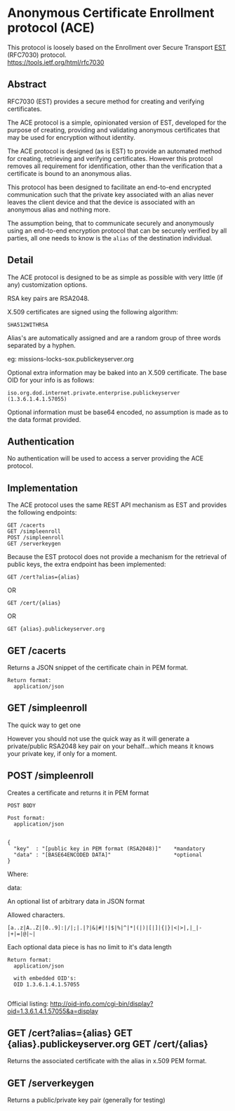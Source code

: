 # Anonymous Certificate Enrollment protocol (ACE)

This protocol is loosely based on the Enrollment over Secure Transport [EST](https://tools.ietf.org/html/rfc7030) (RFC7030) protocol.   
https://tools.ietf.org/html/rfc7030  

Abstract  
--------

RFC7030 (EST) provides a secure method for creating and verifying certificates.  

The ACE protocol is a simple, opinionated version of EST, developed for the purpose of creating, providing and validating anonymous certificates that may be used for encryption without identity.

The ACE protocol is designed (as is EST) to provide an automated method for creating, retrieving and verifying certificates. However this protocol removes all requirement for identification, other than the verification that a certificate is bound to an anonymous alias.  

This protocol has been designed to facilitate an end-to-end encrypted communication such that the private key associated with an alias never leaves the client device and that the device is associated with an anonymous alias and nothing more.  

The assumption being, that to communicate securely and anonymously using an end-to-end encryption protocol that can be securely verified by all parties, all one needs to know is the `alias` of the destination individual.  

Detail
------

The ACE protocol is designed to be as simple as possible with very little (if any) customization options.

RSA key pairs are RSA2048.  

X.509 certificates are signed using the following algorithm:

`SHA512WITHRSA`  

Alias's are automatically assigned and are a random group of three words separated by a hyphen.

eg:
  missions-locks-sox.publickeyserver.org

Optional extra information may be baked into an X.509 certificate. The base OID for your info is as follows:

`iso.org.dod.internet.private.enterprise.publickeyserver (1.3.6.1.4.1.57055)`

Optional information must be base64 encoded, no assumption is made as to the data format provided.


Authentication
--------------

No authentication will be used to access a server providing the ACE protocol.


Implementation
--------------

The ACE protocol uses the same REST API mechanism as EST and provides the following endpoints:  
  
`GET /cacerts`   
`GET /simpleenroll`   
`POST /simpleenroll`   
`GET /serverkeygen`   
  
Because the EST protocol does not provide a mechanism for the retrieval of public keys, the extra endpoint has been implemented:  

`GET /cert?alias={alias}`  

OR

`GET /cert/{alias}`  

OR

`GET {alias}.publickeyserver.org`


GET /cacerts  
------------
Returns a JSON snippet of the certificate chain in PEM format. 

```
Return format:  
  application/json  
```

GET /simpleenroll    
------------------
The quick way to get one                                                       
    
However you should not use the quick way as it will generate a private/public RSA2048 key pair
on your behalf...which means it knows your private key, if only for a moment. 


POST /simpleenroll    
------------------
Creates a certificate and returns it in PEM format  

```
POST BODY  

Post format:  
  application/json    


{  
  "key"  : "[public key in PEM format (RSA2048)]"    *mandatory
  "data" : "[BASE64ENCODED DATA]"                    *optional
}
```

Where:

data:

An optional list of arbitrary data in JSON format

Allowed characters.
```
[a..z|A..Z|[0..9]:|/|;|.|?|&|#|!|$|%|^|*|(|)|[|]|{|}|<|>|,|_|-|+|=|@|~|
```

Each optional data piece is has no limit to it's data length

 
```
Return format:  
  application/json  
  
  with embedded OID's:
  OID 1.3.6.1.4.1.57055
  
```


Official listing:
http://oid-info.com/cgi-bin/display?oid=1.3.6.1.4.1.57055&a=display


GET /cert?alias={alias}
GET {alias}.publickeyserver.org
GET /cert/{alias}
----------------------
Returns the associated certificate with the alias in x.509 PEM format.  


GET /serverkeygen
----------------------
Returns a public/private key pair (generally for testing)  











